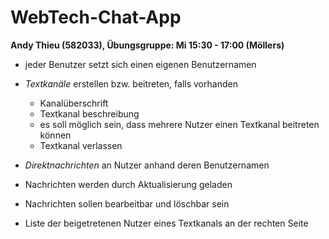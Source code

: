 # WebTech-Chat-App
**Andy Thieu (582033), Übungsgruppe: Mi 15:30 - 17:00 (Möllers)**

- jeder Benutzer setzt sich einen eigenen Benutzernamen

- _Textkanäle_ erstellen bzw. beitreten, falls vorhanden
  - Kanalüberschrift
  - Textkanal beschreibung 
  - es soll möglich sein, dass mehrere Nutzer einen Textkanal beitreten können
  - Textkanal verlassen

- _Direktnachrichten_ an Nutzer anhand deren Benutzernamen

- Nachrichten werden durch Aktualisierung geladen
- Nachrichten sollen bearbeitbar und löschbar sein
- Liste der beigetretenen Nutzer eines Textkanals an der rechten Seite